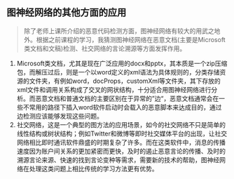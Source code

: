 ## 图神经网络的其他方面的应用

>   ​	除了老师上课所介绍的恶意代码检测方面，图神经网络有较大的用武之地外。根据之前课程的学习，我猜测图神经网络在恶意文档(主要是Microsoft类文档和文稿)检测、社交网络的言论溯源等方面发挥作用。

1.  Microsoft类文档，尤其是现在广泛应用的docx和pptx，其本质是一个zip压缩包，而解压过后，则是一个以word定义的xml语法为具体规则的，分类存储资源的文件夹，有例如word，docProps，customXml等文件夹，其下存放的xml文件和调用关系构成了交叉的网状结构，十分适合用图神经网络进行分析。而恶意文档和普通文档的主要区别在于异常的”边“，恶意文档通常会在一些不常用的路径下插入word软件启动时会载入的恶意脚本来达成目的，通过边检测应该能够发现这些问题。
2.  社交网络，这是一个典型的图方法的应用场景，如今的社交网络不只是简单的线性结构或树状结构；例如Twitter和微博等即时社交媒体平台的出现，让社交网络相比即时通讯软件鼎盛的时期复杂了许多。而在这类软件中，消息的传播速度因为账户间关系的更加紧密而更快，及时的遏止恶意言论的传播、及时的溯源言论来源、快速的找到言论变种等需求，需要新的技术的帮助，图神经网络在处理这类问题上相比传统的学习方法更有优势。

